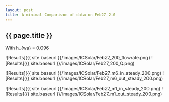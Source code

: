 ```yaml
---
layout: post
title: A minimal Comparison of data on Feb27 2.0
---
```

{{ page.title }}
-----------------
With h_{wa} = 0.096

![Results]({{ site.baseurl }}/images/ICSolar/Feb27_200_flowrate.png) ![Results]({{ site.baseurl }}/images/ICSolar/Feb27_200_Q.png)

![Results]({{ site.baseurl }}/images/ICSolar/Feb27_m6_in_steady_200.png) ![Results]({{ site.baseurl }}/images/ICSolar/Feb27_m6_out_steady_200.png)

![Results]({{ site.baseurl }}/images/ICSolar/Feb27_m1_in_steady_200.png) ![Results]({{ site.baseurl }}/images/ICSolar/Feb27_m1_out_steady_200.png)

